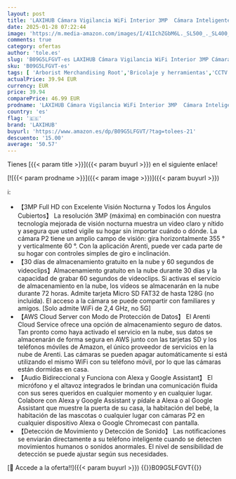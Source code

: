 ```yaml
---
layout: post
title: 'LAXIHUB Cámara Vigilancia WiFi Interior 3MP  Cámara Inteligente en Casa para Mascotas  PTZ 355° Camara para Perros con Aplicación  Audio Bidireccional Compatible con Alexa  2PC '
date: 2025-01-28 07:22:44
image: 'https://m.media-amazon.com/images/I/41IchZGbM6L._SL500_._SL400_.jpg'
comments: true
category: ofertas
author: 'tole.es'
slug: 'B09G5LFGVT-es LAXIHUB Cámara Vigilancia WiFi Interior 3MP Cámara...'
sku: 'B09G5LFGVT-es'
tags: [ 'Arborist Merchandising Root','Bricolaje y herramientas','CCTV ES','Cámaras de vigilancia','Cámaras de vigilancia en domo','Electrónica','Fotografía y videocámaras','Self Service','Special Features Stores','alexa','f8a41b96-6bb6-4d7d-bb5b-67f8fcd7c327_0','f8a41b96-6bb6-4d7d-bb5b-67f8fcd7c327_3001','laxihub','🇪🇸', ]
actualPrice: 39.94 EUR
currency: EUR
price: 39.94
comparePrice: 46.99 EUR
prodname: 'LAXIHUB Cámara Vigilancia WiFi Interior 3MP  Cámara Inteligente en Casa para Mascotas  PTZ 355° Camara para Perros con Aplicación  Audio Bidireccional Compatible con Alexa  2PC '
country: 'es'
flag: '🇪🇸'
brand: 'LAXIHUB'
buyurl: 'https://www.amazon.es/dp/B09G5LFGVT/?tag=tolees-21'
descuento: '15.00'
average: '50.57'
---
```


Tienes [{{< param title >}}]({{< param buyurl >}}) en el siguiente enlace!

[![{{< param prodname >}}]({{< param image >}})]({{< param buyurl >}})

ℹ️:

- 【3MP Full HD con Excelente Visión Nocturna y Todos los Ángulos Cubiertos】 La resolución 3MP (máxima) en combinación con nuestra tecnología mejorada de visión nocturna muestra un video claro y nítido y asegura que usted vigile su hogar sin importar cuándo o dónde. La cámara P2 tiene un amplio campo de visión: gira horizontalmente 355 ° y verticalmente 60 °. Con la aplicación Arenti, puede ver cada parte de su hogar con controles simples de giro e inclinación.
- 【30 días de almacenamiento gratuito en la nube y 60 segundos de videoclips】Almacenamiento gratuito en la nube durante 30 días y la capacidad de grabar 60 segundos de videoclips. Si activas el servicio de almacenamiento en la nube, los vídeos se almacenarán en la nube durante 72 horas. Admite tarjeta Micro SD FAT32 de hasta 128G (no incluida). El acceso a la cámara se puede compartir con familiares y amigos. [Solo admite WiFi de 2,4 GHz, no 5G]
- 【AWS Cloud Server con Modo de Protección de Datos】 El Arenti Cloud Service ofrece una opción de almacenamiento seguro de datos. Tan pronto como haya activado el servicio en la nube, sus datos se almacenarán de forma segura en AWS junto con las tarjetas SD y los teléfonos móviles de Amazon, el único proveedor de servicios en la nube de Arenti. Las cámaras se pueden apagar automáticamente si está utilizando el mismo WiFi con su teléfono móvil, por lo que las cámaras están dormidas en casa.
- 【Audio Bidireccional y Funciona con Alexa y Google Assistant】 El micrófono y el altavoz integrados le brindan una comunicación fluida con sus seres queridos en cualquier momento y en cualquier lugar. Colabore con Alexa y Google Assistant y pídale a Alexa o al Google Assistant que muestre la puerta de su casa, la habitación del bebé, la habitación de las mascotas o cualquier lugar con cámaras P2 en cualquier dispositivo Alexa o Google Chromecast con pantalla.
- 【Detección de Movimiento y Detección de Sonido】 Las notificaciones se enviarán directamente a su teléfono inteligente cuando se detecten movimientos humanos o sonidos anormales. El nivel de sensibilidad de detección se puede ajustar según sus necesidades.

[🛒 Accede a la oferta!!]({{< param buyurl >}})
{{<world>}}B09G5LFGVT{{</world>}}
